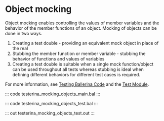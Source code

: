 # Object mocking

Object mocking enables controlling the values of member variables and the behavior of
the member functions of an object. Mocking of objects can be done in two ways. 

1. Creating a test double - providing an equivalent mock object in place of the real
2. Stubbing the member function or member variable - stubbing the behavior of functions
and values of variables
3. Creating a test double is suitable when a single mock function/object can be used
throughout all tests whereas stubbing is ideal when defining different behaviors for
different test cases is required.

For more information, see [Testing Ballerina Code](https://ballerina.io/learn/testing-ballerina-code/testing-quick-start/)
and the [Test Module](https://lib.ballerina.io/ballerina/test/latest/).

::: code testerina_mocking_objects_main.bal :::

::: code testerina_mocking_objects_test.bal :::

::: out testerina_mocking_objects_test.out :::